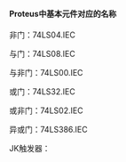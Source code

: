 #### Proteus中基本元件对应的名称



非门：74LS04.IEC

与门：74LS08.IEC

与非门：74LS00.IEC

或门：74LS32.IEC

或非门：74LS02.IEC

异或门：74LS386.IEC

JK触发器：

